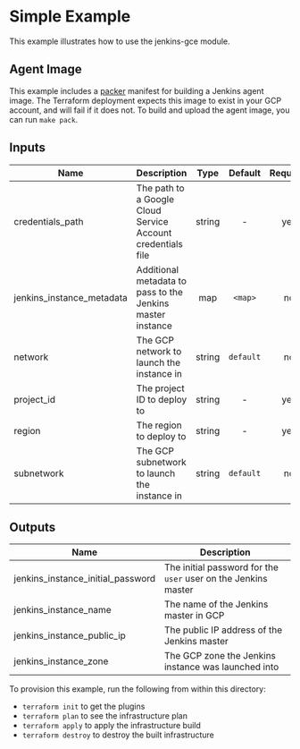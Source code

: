 # Simple Example

This example illustrates how to use the jenkins-gce module.

## Agent Image

This example includes a [packer](https://www.packer.io) manifest for building a Jenkins agent image. The Terraform deployment expects this image to exist in your GCP account, and will fail if it does not. To build and upload the agent image, you can run `make pack`.

[^]: (autogen_docs_start)


## Inputs

| Name | Description | Type | Default | Required |
|------|-------------|:----:|:-----:|:-----:|
| credentials_path | The path to a Google Cloud Service Account credentials file | string | - | yes |
| jenkins_instance_metadata | Additional metadata to pass to the Jenkins master instance | map | `<map>` | no |
| network | The GCP network to launch the instance in | string | `default` | no |
| project_id | The project ID to deploy to | string | - | yes |
| region | The region to deploy to | string | - | yes |
| subnetwork | The GCP subnetwork to launch the instance in | string | `default` | no |

## Outputs

| Name | Description |
|------|-------------|
| jenkins_instance_initial_password | The initial password for the `user` user on the Jenkins master |
| jenkins_instance_name | The name of the Jenkins master in GCP |
| jenkins_instance_public_ip | The public IP address of the Jenkins master |
| jenkins_instance_zone | The GCP zone the Jenkins instance was launched into |

[^]: (autogen_docs_end)

To provision this example, run the following from within this directory:
- `terraform init` to get the plugins
- `terraform plan` to see the infrastructure plan
- `terraform apply` to apply the infrastructure build
- `terraform destroy` to destroy the built infrastructure
